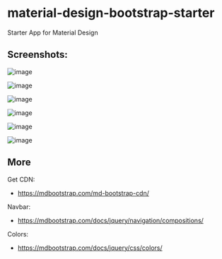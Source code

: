 # material-design-bootstrap-starter
Starter App for Material Design

## Screenshots:

![image](https://user-images.githubusercontent.com/567298/55817813-908a9780-5af5-11e9-91bb-fe17f9d6ba39.png)

![image](https://user-images.githubusercontent.com/567298/55817828-984a3c00-5af5-11e9-8a15-7821a18f2ed9.png)

![image](https://user-images.githubusercontent.com/567298/55817846-a13b0d80-5af5-11e9-8cc3-694a77d50a26.png)

![image](https://user-images.githubusercontent.com/567298/55817854-a730ee80-5af5-11e9-93aa-d5257c84c35a.png)

![image](https://user-images.githubusercontent.com/567298/55817879-af892980-5af5-11e9-9776-2ccc6afe5512.png)

![image](https://user-images.githubusercontent.com/567298/55817895-badc5500-5af5-11e9-8586-10b515c13014.png)

## More

Get CDN:
- https://mdbootstrap.com/md-bootstrap-cdn/

Navbar:
- https://mdbootstrap.com/docs/jquery/navigation/compositions/

Colors:
- https://mdbootstrap.com/docs/jquery/css/colors/

